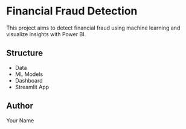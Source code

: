 # Financial Fraud Detection

This project aims to detect financial fraud using machine learning and visualize insights with Power BI.

## Structure
- Data
- ML Models
- Dashboard
- Streamlit App

## Author
Your Name
